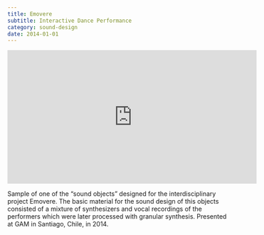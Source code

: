 ```yaml
---
title: Emovere
subtitle: Interactive Dance Performance 
category: sound-design
date: 2014-01-01
---
```


<iframe width="560" height="300" scrolling="no" frameborder="no" allow="autoplay" src="https://w.soundcloud.com/player/?url=https%3A//api.soundcloud.com/tracks/530679810&color=%23ff5500&auto_play=false&hide_related=false&show_comments=true&show_user=true&show_reposts=false&show_teaser=true&visual=true"></iframe>

Sample of one of the “sound objects” designed for the interdisciplinary project Emovere. The basic material for the sound design of this objects consisted of a mixture of synthesizers and vocal recordings of the performers which were later processed with granular synthesis. Presented at GAM in Santiago, Chile, in 2014.